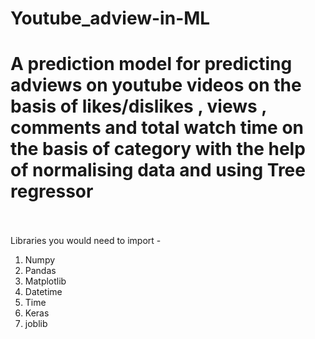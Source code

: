 # Youtube_adview-in-ML
A prediction model for predicting adviews on youtube videos on the basis of  likes/dislikes , views , comments and total watch time on the basis of category with the help of normalising data and using Tree regressor
<br>
<br>
============================================================================================
Libraries you would need to import - 
1. Numpy <br>
2. Pandas <br>
3. Matplotlib <br>
4. Datetime <br>
5. Time <br>
6. Keras
7. joblib
